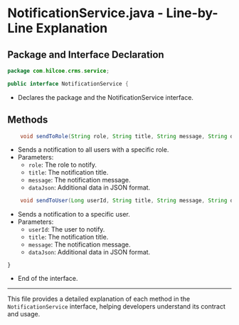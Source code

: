 # NotificationService.java - Line-by-Line Explanation

## Package and Interface Declaration
```java
package com.hilcoe.crms.service;

public interface NotificationService {
```
- Declares the package and the NotificationService interface.

## Methods
```java
    void sendToRole(String role, String title, String message, String dataJson);
```
- Sends a notification to all users with a specific role.
- Parameters:
  - `role`: The role to notify.
  - `title`: The notification title.
  - `message`: The notification message.
  - `dataJson`: Additional data in JSON format.

```java
    void sendToUser(Long userId, String title, String message, String dataJson);
```
- Sends a notification to a specific user.
- Parameters:
  - `userId`: The user to notify.
  - `title`: The notification title.
  - `message`: The notification message.
  - `dataJson`: Additional data in JSON format.

```
}
```
- End of the interface.

---

This file provides a detailed explanation of each method in the `NotificationService` interface, helping developers understand its contract and usage.